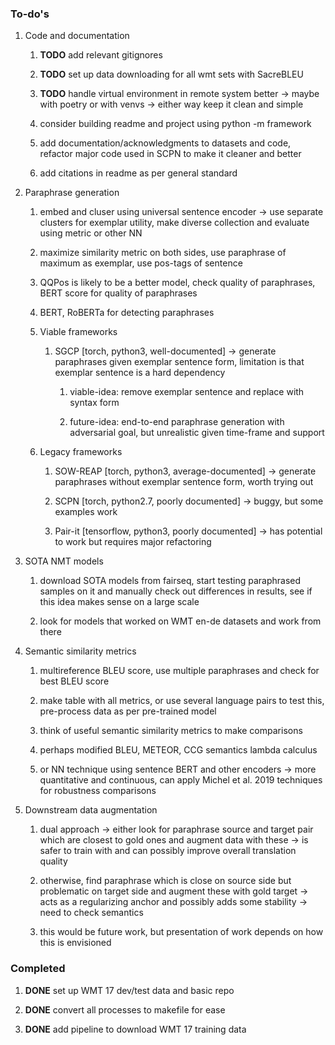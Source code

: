 ### To-do\'s

1.  Code and documentation

    1.  **TODO** add relevant gitignores

    2.  **TODO** set up data downloading for all wmt sets
        with SacreBLEU

    3.  **TODO** handle virtual environment in remote system
        better -\> maybe with poetry or with venvs -\> either way keep
        it clean and simple

    4.  consider building readme and project using python -m framework

    5.  add documentation/acknowledgments to datasets and code, refactor
        major code used in SCPN to make it cleaner and better

    6.  add citations in readme as per general standard

2.  Paraphrase generation

    1.  embed and cluser using universal sentence encoder -\> use
        separate clusters for exemplar utility, make diverse collection
        and evaluate using metric or other NN

    2.  maximize similarity metric on both sides, use paraphrase of
        maximum as exemplar, use pos-tags of sentence

    3.  QQPos is likely to be a better model, check quality of
        paraphrases, BERT score for quality of paraphrases

    4.  BERT, RoBERTa for detecting paraphrases

    5.  Viable frameworks

        1.  SGCP \[torch, python3, well-documented\] -\> generate
            paraphrases given exemplar sentence form, limitation is that
            exemplar sentence is a hard dependency

            1.  viable-idea: remove exemplar sentence and replace with
                syntax form

            2.  future-idea: end-to-end paraphrase generation with
                adversarial goal, but unrealistic given time-frame and
                support

    6.  Legacy frameworks

        1.  SOW-REAP \[torch, python3, average-documented\] -\> generate
            paraphrases without exemplar sentence form, worth trying out

        2.  SCPN \[torch, python2.7, poorly documented\] -\> buggy, but
            some examples work

        3.  Pair-it \[tensorflow, python3, poorly documented\] -\> has
            potential to work but requires major refactoring

3.  SOTA NMT models

    1.  download SOTA models from fairseq, start testing paraphrased
        samples on it and manually check out differences in results, see
        if this idea makes sense on a large scale

    2.  look for models that worked on WMT en-de datasets and work from
        there

4.  Semantic similarity metrics

    1.  multireference BLEU score, use multiple paraphrases and check
        for best BLEU score

    2.  make table with all metrics, or use several language pairs to
        test this, pre-process data as per pre-trained model

    3.  think of useful semantic similarity metrics to make comparisons

    4.  perhaps modified BLEU, METEOR, CCG semantics lambda calculus

    5.  or NN technique using sentence BERT and other encoders -\> more
        quantitative and continuous, can apply Michel et al. 2019
        techniques for robustness comparisons

5.  Downstream data augmentation

    1.  dual approach -\> either look for paraphrase source and target
        pair which are closest to gold ones and augment data with these
        -\> is safer to train with and can possibly improve overall
        translation quality

    2.  otherwise, find paraphrase which is close on source side but
        problematic on target side and augment these with gold target
        -\> acts as a regularizing anchor and possibly adds some
        stability -\> need to check semantics

    3.  this would be future work, but presentation of work depends on
        how this is envisioned

### Completed

1.  **DONE** set up WMT 17 dev/test data and basic repo

2.  **DONE** convert all processes to makefile for ease

3.  **DONE** add pipeline to download WMT 17 training data
